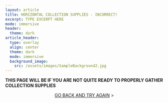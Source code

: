 ```yaml
---
layout: article
title: HORIZONTAL COLLECTION SUPPLIES - INCORRECT!
excerpt: TYPE EXCERPT HERE
mode: immersive
header:
  theme: dark
article_header:
  type: overlay
  align: center
  theme: dark
  mode: immersive
  background_image:
    src: /assets/images/SampleBackground2.jpg
---
```


**THIS PAGE WILL BE IF YOU ARE NOT QUITE READY TO PROPERLY GATHER COLLECTION SUPPLIES**


<p align="center">
<a class="button button--outline-primary button--pill" href="HorizontalBackground">GO BACK AND TRY AGAIN</a> ></p>